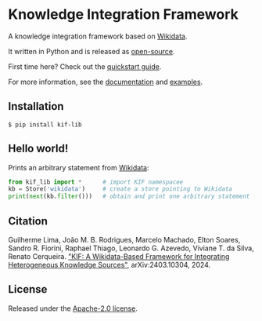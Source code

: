 # Knowledge Integration Framework #

A knowledge integration framework based on [Wikidata](https://www.wikidata.org/).

It written in Python and is released as [open-source](./LICENSE).

First time here? Check out the [quickstart
guide](https://ibm.github.io/kif/quickstart.html).

For more information, see the [documentation](https://ibm.github.io/kif/)
and [examples](./examples).


## Installation ##

```shell
$ pip install kif-lib
```

## Hello world! ##

Prints an arbitrary statement from [Wikidata](https://www.wikidata.org/):

```python
from kif_lib import *      # import KIF namespacee
kb = Store('wikidata')     # create a store pointing to Wikidata
print(next(kb.filter()))   # obtain and print one arbitrary statement
```

## Citation ##

Guilherme Lima, João M. B. Rodrigues, Marcelo Machado, Elton Soares, Sandro
R. Fiorini, Raphael Thiago, Leonardo G. Azevedo, Viviane T. da Silva, Renato
Cerqueira. ["KIF: A Wikidata-Based Framework for Integrating Heterogeneous
Knowledge Sources"](https://arxiv.org/abs/2403.10304), arXiv:2403.10304,
2024.


## License ##

Released under the [Apache-2.0 license](./LICENSE).
